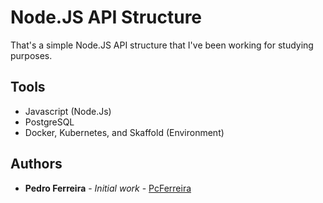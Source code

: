 # Node.JS API Structure

That's a simple Node.JS API structure that I've been working for studying purposes.

## Tools

* Javascript (Node.Js)
* PostgreSQL
* Docker, Kubernetes, and Skaffold (Environment)

## Authors

* **Pedro Ferreira** - *Initial work* - [PcFerreira](https://github.com/PcFerreira)

